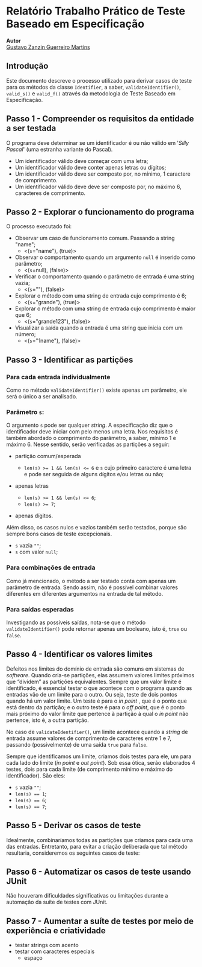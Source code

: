 # Relatório Trabalho Prático de Teste Baseado em Especificação

**Autor**<br>
[Gustavo Zanzin Guerreiro Martins](https://www.linkedin.com/in/gustavo-martinx/)


## Introdução

Este documento descreve o processo utilizado para derivar casos de teste para os métodos da classe `Identifier`, a saber, `validateIdentifier()`, `valid_s()` e `valid_f()` através da metodologia de Teste Baseado em Especificação.


## Passo 1 - Compreender os requisitos da entidade a ser testada

O programa deve determinar se um identificador é ou não 
válido em '_Silly Pascal_' (uma estranha variante do Pascal).

- Um identificador válido deve começar com uma letra;
- Um identificador válido deve conter apenas letras ou dígitos;
- Um identificador válido deve ser composto por, no mínimo, 1 caractere de comprimento.
- Um identificador válido deve deve ser composto por, no máximo 6, caracteres de comprimento.

## Passo 2 - Explorar o funcionamento do programa

O processo executado foi:

- Observar um caso de funcionamento comum. Passando a string "name";
    - <(`s`="name"), (true)>
- Observar o comportamento quando um argumento `null` é inserido como parâmetro;
    - <(`s`=null), (false)>
- Verificar o comportamento quando o parâmetro de entrada é uma string vazia;
    - <(`s`=""), (false)>
- Explorar o método com uma string de entrada cujo comprimento é 6;
    - <(`s`="grande"), (true)>
- Explorar o método com uma string de entrada cujo comprimento é maior que 6;
    - <(`s`="grande123"), (false)>
- Visualizar a saída quando a entrada é uma string que inicia com um número;
    - <(`s`="1name"), (false)>


## Passo 3 - Identificar as partições

### Para cada entrada individualmente

Como no método `validateIdentifier()` existe apenas um parâmetro, ele será o único a ser analisado.

### Parâmetro `s`:

O argumento `s` pode ser qualquer _string_. A especificação diz que o identificador deve iniciar com pelo menos uma letra. Nos requisitos é também abordado o comprimento do parâmetro, a saber, mínimo 1 e máximo 6. Nesse sentido, serão verificadas as partições a seguir:

- partição comum/esperada
    -  `len(s) >= 1 && len(s) <= 6` e `s` cujo primeiro caractere é uma letra e pode ser seguida de alguns dígitos e/ou letras ou não;

- apenas letras
    - `len(s) >= 1 && len(s) <= 6`;
    - `len(s) >= 7`;

- apenas dígitos.
 
Além disso, os casos nulos e vazios também serão testados, porque são sempre bons casos de teste excepcionais.

- `s` vazia `""`;
- `s` com valor `null`;

### Para combinações de entrada

Como já mencionado, o método a ser testado conta com apenas um parâmetro de entrada. Sendo assim, não é possível combinar valores diferentes em diferentes argumentos na entrada de tal método.

### Para saídas esperadas

Investigando as possíveis saídas, nota-se que o método `validateIdentifier()` pode retornar apenas um booleano, isto é, `true` ou `false`.

## Passo 4 - Identificar os valores limites

Defeitos nos limites do domínio de entrada são comuns em sistemas de _software_. Quando cria-se partições, elas assumem valores limites próximos que “dividem” as partições equivalentes. Sempre que um valor limite é identificado, é essencial testar o que acontece com o programa quando as entradas vão de um limite para o outro. Ou seja, teste de dois pontos quando há um valor limite. Um teste é para o _in point_ , que é o ponto que está dentro da partição; e o outro teste é para o _off point_, que é o ponto mais próximo do valor limite que pertence à partição à qual o _in point_ não pertence, isto é, a outra partição.

No caso de `validateIdentifier()`, um limite acontece quando a _string_ de entrada assume valores de comprimento de caracteres entre 1 e 7, passando (possivelmente) de uma saída `true` para `false`.

Sempre que identificamos um limite, criamos dois testes para ele, um para cada lado do limite (_in point_ e _out point_). Sob essa ótica, serão elaborados 4 testes, dois para cada limite (de comprimento mínimo e máximo do identificador). São eles:

- `s` vazia `""`;
- `len(s) == 1`;
- `len(s) == 6`;
- `len(s) == 7`;


## Passo 5 - Derivar os casos de teste

Idealmente, combinaríamos todas as partições que criamos para cada uma das entradas. Entretanto, para evitar a criação deliberada que tal método resultaria, consideremos os seguintes casos de teste:

## Passo 6 - Automatizar os casos de teste usando JUnit
Não houveram dificuldades significativas ou limitações durante a automação da suíte de testes com JUnit.

## Passo 7 - Aumentar a suíte de testes por meio de experiência e criatividade
- testar strings com acento
- testar com caracteres especiais
    - espaço